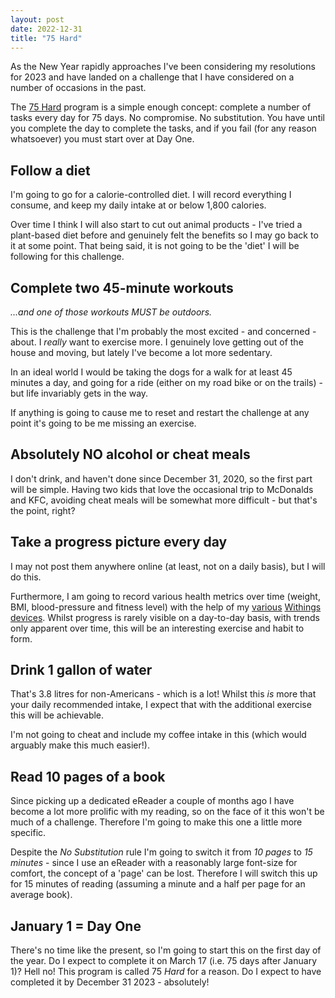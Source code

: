 ```yaml
---
layout: post
date: 2022-12-31
title: "75 Hard"
---
```


As the New Year rapidly approaches I've been considering my resolutions for 2023 and have landed on a challenge that I have considered on a number of occasions in the past.

The [75 Hard](https://andyfrisella.com/pages/75hard-info) program is a simple enough concept: complete a number of tasks every day for 75 days. No compromise. No substitution. You have until you complete the day to complete the tasks, and if you fail (for any reason whatsoever) you must start over at Day One.

## Follow a diet

I'm going to go for a calorie-controlled diet. I will record everything I consume, and keep my daily intake at or below 1,800 calories.

Over time I think I will also start to cut out animal products - I've tried a plant-based diet before and genuinely felt the benefits so I may go back to it at some point.  That being said, it is not going to be the 'diet' I will be following for this challenge.

## Complete two 45-minute workouts

_...and one of those workouts MUST be outdoors._

This is the challenge that I'm probably the most excited - and concerned - about. I _really_ want to exercise more. I genuinely love getting out of the house and moving, but lately I've become a lot more sedentary.

In an ideal world I would be taking the dogs for a walk for at least 45 minutes a day, and going for a ride (either on my road bike or on the trails) - but life invariably gets in the way.

If anything is going to cause me to reset and restart the challenge at any point it's going to be me missing an exercise.

## Absolutely NO alcohol or cheat meals

I don't drink, and haven't done since December 31, 2020, so the first part will be simple. Having two kids that love the occasional trip to McDonalds and KFC, avoiding cheat meals will be somewhat more difficult - but that's the point, right?

## Take a progress picture every day

I may not post them anywhere online (at least, not on a daily basis), but I will do this.

Furthermore, I am going to record various health metrics over time (weight, BMI, blood-pressure and fitness level) with the help of my [various](https://www.withings.com/au/en/scanwatch) [Withings](https://www.withings.com/au/en/scales) [devices](https://www.withings.com/au/en/bpm-connect).  Whilst progress is rarely visible on a day-to-day basis, with trends only apparent over time, this will be an interesting exercise and habit to form.

## Drink 1 gallon of water

That's 3.8 litres for non-Americans - which is a lot! Whilst this _is_ more that your daily recommended intake, I expect that with the additional exercise this will be achievable.

I'm not going to cheat and include my coffee intake in this (which would arguably make this much easier!).

## Read 10 pages of a book

Since picking up a dedicated eReader a couple of months ago I have become a lot more prolific with my reading, so on the face of it this won't be much of a challenge. Therefore I'm going to make this one a little more specific.

Despite the _No Substitution_ rule I'm going to switch it from _10 pages_ to _15 minutes_ - since I use an eReader with a reasonably large font-size for comfort, the concept of a 'page' can be lost.  Therefore I will switch this up for 15 minutes of reading (assuming a minute and a half per page for an average book).

## January 1 = Day One

There's no time like the present, so I'm going to start this on the first day of the year. Do I expect to complete it on March 17 (i.e. 75 days after January 1)? Hell no! This program is called 75 _Hard_ for a reason.  Do I expect to have completed it by December 31 2023 - absolutely!
